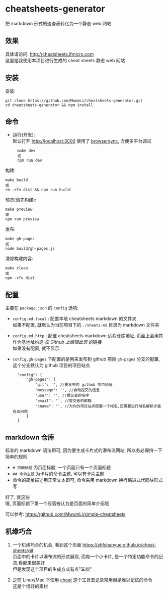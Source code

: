 # cheatsheets-generator

把 markdown 形式的速查表转化为一个静态 web 网站  

## 效果

具体请访问: <http://cheatsheets.ifmicro.com>  
这里是我使用本项目进行生成的 cheat sheets 静态 web 网站  

## 安装

安装:  

	git clone https://github.com/MwumLi/cheatsheets-generator.git
	cd cheatsheets-generator && npm install

## 命令

* 运行(开发):  
  默认打开 <http://localhost:3000> 
	使用了 [browsersync](http://www.browsersync.cn/), 方便多平台调试  

		make dev
		或
		npm run dev

构建:  

	make build
	或
	rm -rfv dist && npm run build
	
预览(请先构建):  

	make preview
	或
	npm run preview

发布:  

	make gh-pages
	或
	node build/gh-pages.js

清除构建内容:  

	make clean
	或
	npm -rfv dist

## 配置

主要在 `package.json` 的 `config` 选项:  

* `config.md.local` : 配置本地 cheatsheets markdown 的文件夹  
  如果不配置, 就默认为当前项目下的 `./sheets-md` 目录为 markdown 文件夹  

* `config.md.http` : 配置 cheatsheets markdown 远程仓库地址, 页面上会用其作为基地址构造 *在 Github 上编辑此页* 的链接  
  如果没有配置, 就不显示  

* `config.gh-pages` 下配置的是用来发布到 github 项目 `gh-pages` 分支的配置, 这个分支默认为 github 项目的项目站点  
  
		"config": {
			"gh-pages": {
				"git": '', //要发布的 github 项目地址
				"message": '', //自动提交的信息
				"user": '', //提交者的名字
				"email": '', //提交者的邮箱
				"cname": '', //为你的项目站点配置一个域名,还需要进行域名解析才能在访问哦
			}
		}

## markdown 仓库

标准的 markdown 语法即可, 因为要生成卡片式的瀑布流网站, 所以务必保持一下简单的规则:  

* `# 页面标题` 为页面标题, 一个页面只有一个页面标题  
* `## 命令主题` 为卡片的命令主题, 可以有卡片主题  
* 命令的简单描述用正常文本即可, 命令采用 markdown 换行缩进式代码块形式写  

好了, 就这些  
哦, 页面标题下第一个段落被认为是页面的简单介绍哦  

可以参考: <https://github.com/MwumLi/simple-cheatsheets>  

## 机缘巧合

1. 一个机缘巧合的机会, 看到这个页面 <https://shfshanyue.github.io/cheat-sheets/git>  
   页面中的卡片以瀑布流的形式展现, 而每一个小卡片, 是一个特定功能命令的记录,看起来很美好  
	 但是发现这个项目的生成方式有点"笨拙"  

2. 之前 Linux/Mac 下使用 [cheat](https://github.com/chrisallenlane/cheat) 这个工具去记录常用但是难以记忆的命令  
   这是个很好的素材  


